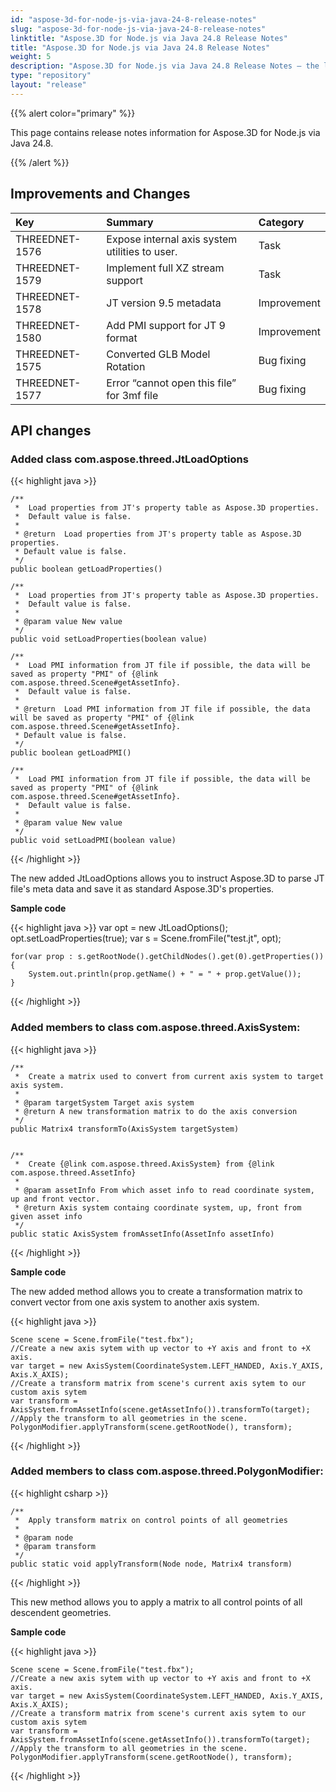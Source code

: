 ```yaml
---
id: "aspose-3d-for-node-js-via-java-24-8-release-notes"
slug: "aspose-3d-for-node-js-via-java-24-8-release-notes"
linktitle: "Aspose.3D for Node.js via Java 24.8 Release Notes"
title: "Aspose.3D for Node.js via Java 24.8 Release Notes"
weight: 5
description: "Aspose.3D for Node.js via Java 24.8 Release Notes – the latest updates and fixes."
type: "repository"
layout: "release"
---
```


{{% alert color="primary" %}}

This page contains release notes information for Aspose.3D for Node.js via Java 24.8.

{{% /alert %}}
## **Improvements and Changes**

|**Key**|**Summary**|**Category**|
| :- | :- | :- |
| THREEDNET-1576 | Expose internal axis system utilities to user. | Task |
| THREEDNET-1579 | Implement full XZ stream support | Task |
| THREEDNET-1578 | JT version 9.5 metadata | Improvement |
| THREEDNET-1580 | Add PMI support for JT 9 format | Improvement |
| THREEDNET-1575 | Converted GLB Model Rotation | Bug fixing |
| THREEDNET-1577 | Error “cannot open this file” for 3mf file | Bug fixing |

## API changes ##

### Added class **com.aspose.threed.JtLoadOptions**


{{< highlight java >}}

    /**
     *  Load properties from JT's property table as Aspose.3D properties.
     *  Default value is false.
     *
     * @return  Load properties from JT's property table as Aspose.3D properties. 
     * Default value is false.
     */
    public boolean getLoadProperties()
    
    /**
     *  Load properties from JT's property table as Aspose.3D properties.
     *  Default value is false.
     *
     * @param value New value
     */
    public void setLoadProperties(boolean value)
    
    /**
     *  Load PMI information from JT file if possible, the data will be saved as property "PMI" of {@link com.aspose.threed.Scene#getAssetInfo}.
     *  Default value is false.
     *
     * @return  Load PMI information from JT file if possible, the data will be saved as property "PMI" of {@link com.aspose.threed.Scene#getAssetInfo}.
     * Default value is false.
     */
    public boolean getLoadPMI()
    
    /**
     *  Load PMI information from JT file if possible, the data will be saved as property "PMI" of {@link com.aspose.threed.Scene#getAssetInfo}.
     *  Default value is false.
     *
     * @param value New value
     */
    public void setLoadPMI(boolean value)
        
{{< /highlight >}}

The new added JtLoadOptions allows you to instruct Aspose.3D to parse JT file's meta data and save it as standard Aspose.3D's properties.

**Sample code**

{{< highlight java >}}
    var opt = new JtLoadOptions();
    opt.setLoadProperties(true);
    var s = Scene.fromFile("test.jt", opt);
    
    for(var prop : s.getRootNode().getChildNodes().get(0).getProperties())
    {
        System.out.println(prop.getName() + " = " + prop.getValue());
    }
{{< /highlight >}}


### Added members to class **com.aspose.threed.AxisSystem**:

{{< highlight java >}}

    /**
     *  Create a matrix used to convert from current axis system to target axis system.
     *
     * @param targetSystem Target axis system
     * @return A new transformation matrix to do the axis conversion
     */
    public Matrix4 transformTo(AxisSystem targetSystem)


    /**
     *  Create {@link com.aspose.threed.AxisSystem} from {@link com.aspose.threed.AssetInfo}
     *
     * @param assetInfo From which asset info to read coordinate system, up and front vector.
     * @return Axis system containg coordinate system, up, front from given asset info
     */
    public static AxisSystem fromAssetInfo(AssetInfo assetInfo)
{{< /highlight >}}

**Sample code**

The new added method allows you to create a transformation matrix to convert vector from one axis system to another axis system.

{{< highlight java >}}

    Scene scene = Scene.fromFile("test.fbx");
    //Create a new axis sytem with up vector to +Y axis and front to +X axis.
    var target = new AxisSystem(CoordinateSystem.LEFT_HANDED, Axis.Y_AXIS, Axis.X_AXIS);
    //Create a transform matrix from scene's current axis sytem to our custom axis sytem
    var transform = AxisSystem.fromAssetInfo(scene.getAssetInfo()).transformTo(target);
    //Apply the transform to all geometries in the scene.
    PolygonModifier.applyTransform(scene.getRootNode(), transform);
{{< /highlight >}}



### Added members to class **com.aspose.threed.PolygonModifier**:

{{< highlight csharp >}}

    /**
     *  Apply transform matrix on control points of all geometries
     *
     * @param node 
     * @param transform 
     */
    public static void applyTransform(Node node, Matrix4 transform)
{{< /highlight >}}

This new method allows you to apply a matrix to all control points of all descendent geometries.

**Sample code**

{{< highlight java >}}

    Scene scene = Scene.fromFile("test.fbx");
    //Create a new axis sytem with up vector to +Y axis and front to +X axis.
    var target = new AxisSystem(CoordinateSystem.LEFT_HANDED, Axis.Y_AXIS, Axis.X_AXIS);
    //Create a transform matrix from scene's current axis sytem to our custom axis sytem
    var transform = AxisSystem.fromAssetInfo(scene.getAssetInfo()).transformTo(target);
    //Apply the transform to all geometries in the scene.
    PolygonModifier.applyTransform(scene.getRootNode(), transform);
{{< /highlight >}}
